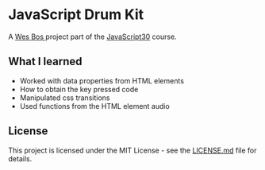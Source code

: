 # JavaScript Drum Kit

A [Wes Bos ](http://wesbos.com/) project part of the [JavaScript30](https://javascript30.com/) course.

## What I learned

* Worked with data properties from HTML elements
* How to obtain the key pressed code
* Manipulated css transitions
* Used functions from the HTML element audio

## License

This project is licensed under the MIT License - see the [LICENSE.md](LICENSE.md) file for details.